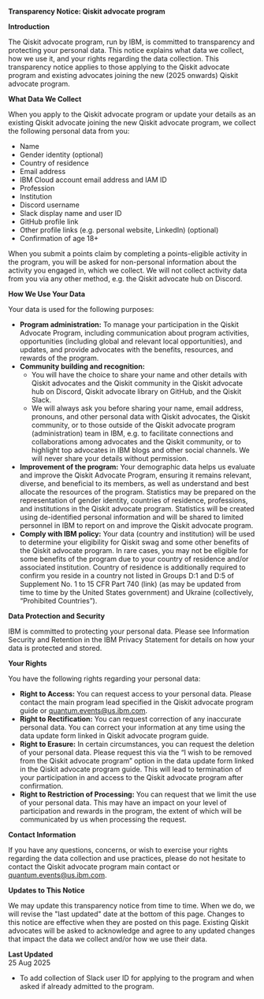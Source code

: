 **Transparency Notice: Qiskit advocate program**

**Introduction**

The Qiskit advocate program, run by IBM, is committed to transparency and protecting your personal data. This notice explains what data we collect, how we use it, and your rights regarding the data collection. This transparency notice applies to those applying to the Qiskit advocate program and existing advocates joining the new (2025 onwards) Qiskit advocate program.

**What Data We Collect**

When you apply to the Qiskit advocate program or update your details as an existing Qiskit advocate joining the new Qiskit advocate program, we collect the following personal data from you:
- Name
- Gender identity (optional)
- Country of residence
- Email address
- IBM Cloud account email address and IAM ID
- Profession
- Institution
- Discord username
- Slack display name and user ID
- GitHub profile link
- Other profile links (e.g. personal website, LinkedIn) (optional)
- Confirmation of age 18+

When you submit a points claim by completing a points-eligible activity in the program, you will be asked for non-personal information about the activity you engaged in, which we collect. We will not collect activity data from you via any other method, e.g. the Qiskit advocate hub on Discord.

**How We Use Your Data**

Your data is used for the following purposes:

- **Program administration:** To manage your participation in the Qiskit Advocate Program, including communication about program activities, opportunities (including global and relevant local opportunities), and updates, and provide advocates with the benefits, resources, and rewards of the program.
- **Community building and recognition:**
  - You will have the choice to share your name and other details with Qiskit advocates and the Qiskit community in the Qiskit advocate hub on Discord, Qiskit advocate library on GitHub, and the Qiskit Slack.
  - We will always ask you before sharing your name, email address, pronouns, and other personal data with Qiskit advocates, the Qiskit community, or to those outside of the Qiskit advocate program (administration) team in IBM, e.g. to facilitate connections and collaborations among advocates and the Qiskit community, or to highlight top advocates in IBM blogs and other social channels. We will never share your details without permission. 
- **Improvement of the program:** Your demographic data helps us evaluate and improve the Qiskit Advocate Program, ensuring it remains relevant, diverse, and beneficial to its members, as well as understand and best allocate the resources of the program. Statistics may be prepared on the representation of gender identity, countries of residence, professions, and institutions in the Qiskit advocate program. Statistics will be created using de-identified personal information and will be shared to limited personnel in IBM to report on and improve the Qiskit advocate program. 
- **Comply with IBM policy:** Your data (country and institution) will be used to determine your eligibility for Qiskit swag and some other benefits of the Qiskit advocate program. In rare cases, you may not be eligible for some benefits of the program due to your country of residence and/or associated institution. Country of residence is additionally required to confirm you reside in a country not listed in Groups D:1 and D:5 of Supplement No. 1 to 15 CFR Part 740 (link) (as may be updated from time to time by the United States government) and Ukraine (collectively, “Prohibited Countries”).

**Data Protection and Security**

IBM is committed to protecting your personal data. Please see Information Security and Retention in the IBM Privacy Statement for details on how your data is protected and stored.

**Your Rights**

You have the following rights regarding your personal data:

- **Right to Access:** You can request access to your personal data. Please contact the main program lead specified in the Qiskit advocate program guide or quantum.events@us.ibm.com. 
- **Right to Rectification:** You can request correction of any inaccurate personal data. You can correct your information at any time using the data update form linked in Qiskit advocate program guide.
- **Right to Erasure:** In certain circumstances, you can request the deletion of your personal data. Please request this via the “I wish to be removed from the Qiskit advocate program” option in the data update form linked in the Qiskit advocate program guide. This will lead to termination of your participation in and access to the Qiskit advocate program after confirmation. 
- **Right to Restriction of Processing:** You can request that we limit the use of your personal data. This may have an impact on your level of participation and rewards in the program, the extent of which will be communicated by us when processing the request.

**Contact Information**

If you have any questions, concerns, or wish to exercise your rights regarding the data collection and use practices, please do not hesitate to contact the Qiskit advocate program main contact or quantum.events@us.ibm.com.

**Updates to This Notice**

We may update this transparency notice from time to time. When we do, we will revise the "last updated" date at the bottom of this page. Changes to this notice are effective when they are posted on this page. Existing Qiskit advocates will be asked to acknowledge and agree to any updated changes that impact the data we collect and/or how we use their data.

**Last Updated**  
25 Aug 2025
- To add collection of Slack user ID for applying to the program and when asked if already admitted to the program.
